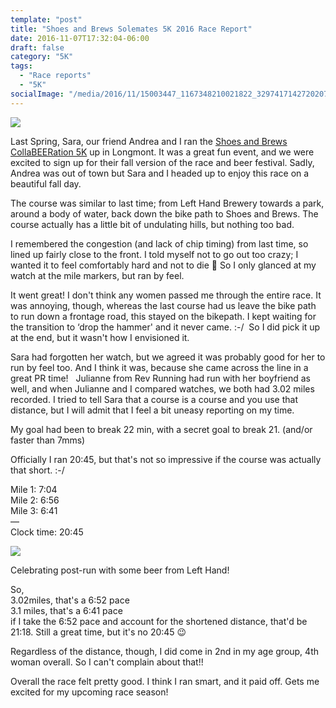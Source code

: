 ```yaml
---
template: "post"
title: "Shoes and Brews Solemates 5K 2016 Race Report"
date: 2016-11-07T17:32:04-06:00
draft: false
category: "5K"
tags:
  - "Race reports"
  - "5K"
socialImage: "/media/2016/11/15003447_1167348210021822_3297417142720207390_o.jpg"
---
```




![](/media/2016/11/15003447_1167348210021822_3297417142720207390_o.jpg)

Last Spring, Sara, our friend Andrea and I ran the [Shoes and Brews CollaBEERation 5K](h/posts/2015-04-12-longmont-collabeeration-5k-race-report/) up in Longmont. It was a great fun event, and we were excited to sign up for their fall version of the race and beer festival. Sadly, Andrea was out of town but Sara and I headed up to enjoy this race on a beautiful fall day.

The course was similar to last time; from Left Hand Brewery towards a park, around a body of water, back down the bike path to Shoes and Brews. The course actually has a little bit of undulating hills, but nothing too bad.

I remembered the congestion (and lack of chip timing) from last time, so lined up fairly close to the front. I told myself not to go out too crazy; I wanted it to feel comfortably hard and not to die 🙂 So I only glanced at my watch at the mile markers, but ran by feel.

It went great! I don't think any women passed me through the entire race. It was annoying, though, whereas the last course had us leave the bike path to run down a frontage road, this stayed on the bikepath. I kept waiting for the transition to &#8216;drop the hammer' and it never came. :-/  So I did pick it up at the end, but it wasn't how I envisioned it.

Sara had forgotten her watch, but we agreed it was probably good for her to run by feel too. And I think it was, because she came across the line in a great PR time!   Julianne from Rev Running had run with her boyfriend as well, and when Julianne and I compared watches, we both had 3.02 miles recorded. I tried to tell Sara that a course is a course and you use that distance, but I will admit that I feel a bit uneasy reporting on my time.

My goal had been to break 22 min, with a secret goal to break 21. (and/or faster than 7mms)

Officially I ran 20:45, but that's not so impressive if the course was actually that short. :-/

Mile 1: 7:04  
Mile 2: 6:56  
Mile 3: 6:41  
&#8212;  
Clock time: 20:45

![](/media/2016/11/beers-1024x768.jpg)
  
  <p id="caption-attachment-5149" class="wp-caption-text">
    Celebrating post-run with some beer from Left Hand!
  </p>
</div>

So,  
3.02miles, that's a 6:52 pace  
3.1 miles, that's a 6:41 pace  
if I take the 6:52 pace and account for the shortened distance, that'd be 21:18. Still a great time, but it's no 20:45 😉

Regardless of the distance, though, I did come in 2nd in my age group, 4th woman overall. So I can't complain about that!!

Overall the race felt pretty good. I think I ran smart, and it paid off. Gets me excited for my upcoming race season!